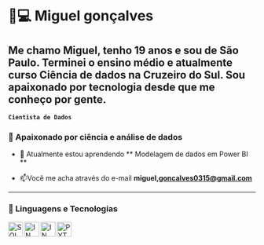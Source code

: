 # 🎲💻 Miguel gonçalves

Me chamo Miguel, tenho 19 anos e sou de São Paulo. Terminei o ensino médio e atualmente curso
Ciência de dados na Cruzeiro do Sul. Sou apaixonado por tecnologia desde que me conheço por gente.
---
**`Cientista de Dados`**

### 💚 Apaixonado por ciência e análise de dados

- 🌱 Atualmente estou aprendendo ** Modelagem de dados em Power BI **

- 📫Você me acha através do e-mail **miguel,goncalves0315@gmail.com**
---


### 🤖 Linguagens e Tecnologias

<img
align="left" 
alt="SQL"
title="SQL" 
width="30px" 
src="https://cdn.jsdelivr.net/gh/devicons/devicon@latest/icons/azuresqldatabase/azuresqldatabase-original.svg"
/>

<img
align="left" 
alt="IN"
title="IN" 
width="30px" 
src="https://cdn.jsdelivr.net/gh/devicons/devicon@latest/icons/linkedin/linkedin-original.svg" />



<img 
align="left" 
alt="IN"
title="IN" 
width="30px" src="https://cdn.jsdelivr.net/gh/devicons/devicon@latest/icons/vscode/vscode-original.svg" />

<img
align="left" 
alt="PYTHON"
title="PYTHON" 
width="30px" 
style="padding-right: 10px;" 
src="https://cdn.jsdelivr.net/gh/devicons/devicon@latest/icons/python/python-original.svg" />
<br/>
<br/>
